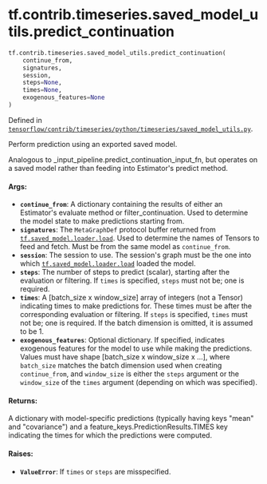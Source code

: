 <div itemscope itemtype="http://developers.google.com/ReferenceObject">
<meta itemprop="name" content="tf.contrib.timeseries.saved_model_utils.predict_continuation" />
<meta itemprop="path" content="Stable" />
</div>

# tf.contrib.timeseries.saved_model_utils.predict_continuation

``` python
tf.contrib.timeseries.saved_model_utils.predict_continuation(
    continue_from,
    signatures,
    session,
    steps=None,
    times=None,
    exogenous_features=None
)
```



Defined in [`tensorflow/contrib/timeseries/python/timeseries/saved_model_utils.py`](https://www.tensorflow.org/code/tensorflow/contrib/timeseries/python/timeseries/saved_model_utils.py).

Perform prediction using an exported saved model.

Analogous to _input_pipeline.predict_continuation_input_fn, but operates on a
saved model rather than feeding into Estimator's predict method.

#### Args:

* <b>`continue_from`</b>: A dictionary containing the results of either an Estimator's
    evaluate method or filter_continuation. Used to determine the model
    state to make predictions starting from.
* <b>`signatures`</b>: The `MetaGraphDef` protocol buffer returned from
    <a href="../../../../tf/saved_model/loader/load.md"><code>tf.saved_model.loader.load</code></a>. Used to determine the names of Tensors to
    feed and fetch. Must be from the same model as `continue_from`.
* <b>`session`</b>: The session to use. The session's graph must be the one into which
    <a href="../../../../tf/saved_model/loader/load.md"><code>tf.saved_model.loader.load</code></a> loaded the model.
* <b>`steps`</b>: The number of steps to predict (scalar), starting after the
    evaluation or filtering. If `times` is specified, `steps` must not be; one
    is required.
* <b>`times`</b>: A [batch_size x window_size] array of integers (not a Tensor)
    indicating times to make predictions for. These times must be after the
    corresponding evaluation or filtering. If `steps` is specified, `times`
    must not be; one is required. If the batch dimension is omitted, it is
    assumed to be 1.
* <b>`exogenous_features`</b>: Optional dictionary. If specified, indicates exogenous
    features for the model to use while making the predictions. Values must
    have shape [batch_size x window_size x ...], where `batch_size` matches
    the batch dimension used when creating `continue_from`, and `window_size`
    is either the `steps` argument or the `window_size` of the `times`
    argument (depending on which was specified).

#### Returns:

A dictionary with model-specific predictions (typically having keys "mean"
and "covariance") and a feature_keys.PredictionResults.TIMES key indicating
the times for which the predictions were computed.

#### Raises:

* <b>`ValueError`</b>: If `times` or `steps` are misspecified.